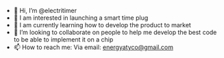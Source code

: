 - 👋 Hi, I’m @electritimer
- 👀 I am interested in launching a smart time plug
- 🌱 I am currently learning how to develop the product to market
- 💞️ I’m looking to collaborate on people to help me develop the best code to be able to implement it on a chip
- 📫 How to reach me: Via email: energyatyco@gmail.com

<!---
electritimer/electritimer is a ✨ special ✨ repository because its `README.md` (this file) appears on your GitHub profile.
You can click the Preview link to take a look at your changes.
--->
